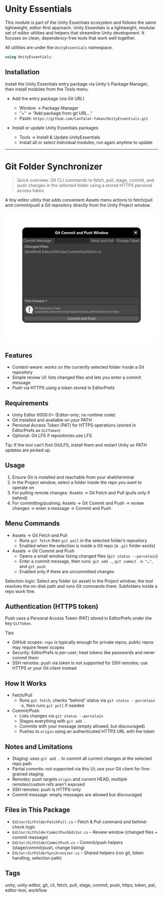 # Unity Essentials

This module is part of the Unity Essentials ecosystem and follows the same lightweight, editor-first approach.
Unity Essentials is a lightweight, modular set of editor utilities and helpers that streamline Unity development. It focuses on clean, dependency-free tools that work well together.

All utilities are under the `UnityEssentials` namespace.

```csharp
using UnityEssentials;
```

## Installation

Install the Unity Essentials entry package via Unity's Package Manager, then install modules from the Tools menu.

- Add the entry package (via Git URL)
  - Window → Package Manager
  - "+" → "Add package from git URL…"
  - Paste: `https://github.com/CanTalat-Yakan/UnityEssentials.git`

- Install or update Unity Essentials packages
  - Tools → Install & Update UnityEssentials
  - Install all or select individual modules; run again anytime to update

---

# Git Folder Synchronizer

> Quick overview: Git CLI commands to fetch, pull, stage, commit, and push changes in the selected folder using a stored HTTPS personal access token.

A tiny editor utility that adds convenient Assets menu actions to fetch/pull and commit/push a Git repository directly from the Unity Project window.

![screenshot](Documentation/Screenshot.png)

## Features
- Context-aware: works on the currently selected folder inside a Git repository
- Simple review UI: lists changed files and lets you enter a commit message
- Push via HTTPS using a token stored in EditorPrefs

## Requirements
- Unity Editor 6000.0+ (Editor-only; no runtime code)
- Git installed and available on your PATH
- Personal Access Token (PAT) for HTTPS operations (stored in EditorPrefs as `GitToken`)
- Optional: Git LFS if repositories use LFS

Tip: If the tool can’t find Git/LFS, install them and restart Unity so PATH updates are picked up.

## Usage
1) Ensure Git is installed and reachable from your shell/terminal
2) In the Project window, select a folder inside the repo you want to operate on
3) For pulling remote changes: Assets → Git Fetch and Pull (pulls only if behind)
4) For committing/pushing: Assets → Git Commit and Push → review changes → enter a message → Commit and Push

## Menu Commands
- Assets → Git Fetch and Pull
  - Runs `git fetch` then `git pull` in the selected folder’s repository
  - Enabled when the selection is inside a Git repo (a `.git` folder exists)
- Assets → Git Commit and Push
  - Opens a small window listing changed files (`git status --porcelain`)
  - Enter a commit message, then runs: `git add .`, `git commit -m "…"`, and `git push`
  - Enabled only if there are uncommitted changes

Selection logic: Select any folder (or asset) in the Project window; the tool resolves the on-disk path and runs Git commands there. Subfolders inside a repo work fine.

## Authentication (HTTPS token)
Push uses a Personal Access Token (PAT) stored in EditorPrefs under the key `GitToken`.

Tips
- GitHub scopes: `repo` is typically enough for private repos; public repos may require fewer scopes
- Security: EditorPrefs is per-user; treat tokens like passwords and never commit them
- SSH remotes: push via token is not supported for SSH remotes; use HTTPS or your Git client instead

## How It Works
- Fetch/Pull
  - Runs `git fetch`, checks “behind” status via `git status --porcelain -b`, then runs `git pull` if needed
- Commit/Push
  - Lists changes via `git status --porcelain`
  - Stages everything with `git add .`
  - Commits with your message (empty allowed, but discouraged)
  - Pushes to `origin` using an authenticated HTTPS URL with the token

## Notes and Limitations
- Staging: uses `git add .` to commit all current changes at the selected repo path
- Partial commits: not supported via this UI; use your Git client for fine-grained staging
- Remotes: push targets `origin` and current HEAD; multiple remotes/custom refs aren’t exposed
- SSH remotes: push is HTTPS-only
- Commit message: empty messages are allowed but discouraged

## Files in This Package
- `Editor/GitFolderFetchPull.cs` – Fetch & Pull command and behind-check logic
- `Editor/GitFolderCommitPushEditor.cs` – Review window (changed files + commit message)
- `Editor/GitFolderCommitPush.cs` – Commit/push helpers (stage/commit/push, change listing)
- `Editor/GitFolderSynchronizer.cs` – Shared helpers (run git, token handling, selection path)

## Tags
unity, unity-editor, git, cli, fetch, pull, stage, commit, push, https, token, pat, editor-tool, workflow
